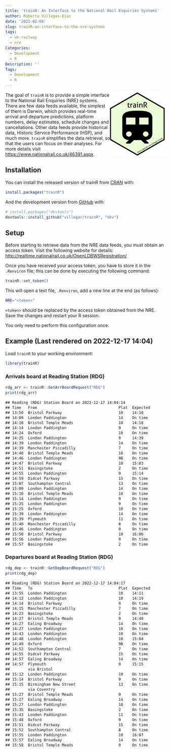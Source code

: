 ```yaml
---
title: 'trainR: An Interface to the National Rail Enquiries Systems'
author: Roberto Villegas-Diaz
date: '2021-02-08'
slug: trainR-an-interface-to-the-nre-systems
tags:
  - uk-railway
  - nre
Categories:
  - Development
  - R
Description: ''
Tags:
  - Development
  - R
---
```


<img src="https://raw.githubusercontent.com/villegar/trainR/main/inst/images/logo.png" alt="logo" align="right" height=200px/>

The goal of `trainR` is to provide a simple interface to the 
National Rail Enquiries (NRE) systems. There are few data feeds 
available, the simplest of them is Darwin, which provides real-time 
arrival and departure predictions, platform numbers, delay estimates, 
schedule changes and cancellations. Other data feeds provide historical 
data, Historic Service Performance (HSP), and much more. `trainR` 
simplifies the data retrieval, so that the users can focus on their 
analyses. For more details visit 
https://www.nationalrail.co.uk/46391.aspx.

## Installation

You can install the released version of trainR from [CRAN](https://CRAN.R-project.org) with:

``` r
install.packages("trainR")
```

And the development version from [GitHub](https://github.com/) with:

``` r
# install.packages("devtools")
devtools::install_github("villegar/trainR", "dev")
```

## Setup
Before starting to retrieve data from the NRE data feeds, you must obtain an access token. 
Visit the following website for details: http://realtime.nationalrail.co.uk/OpenLDBWSRegistration/

Once you have received your access token, you have to store it in the `.Renviron` file; this can be 
done by executing the following command:


```r
trainR::set_token()
```

This will open a text file, `.Renviron`, add a new line at the end (as follows):

```bash
NRE="<token>"
```

`<token>` should be replaced by the access token obtained from the NRE. Save the changes and restart 
your R session.

You only need to perform this configuration once.

## Example (Last rendered on 2022-12-17 14:04)

Load `trainR` to your working environment:

```r
library(trainR)
```

### Arrivals board at Reading Station (RDG)


```r
rdg_arr <- trainR::GetArrBoardRequest("RDG")
print(rdg_arr)
```

```
## Reading (RDG) Station Board on 2022-12-17 14:04:14
## Time   From                                    Plat  Expected
## 13:50  Bristol Parkway                         10    14:10
## 14:09  London Paddington                       14    On time
## 14:10  Bristol Temple Meads                    10    14:18
## 14:14  London Paddington                       9     On time
## 14:24  Oxford                                  10    On time
## 14:25  London Paddington                       9     14:39
## 14:39  London Paddington                       14    On time
## 14:39  Manchester Piccadilly                   7     On time
## 14:40  Bristol Temple Meads                    10    On time
## 14:46  London Paddington                       9B    On time
## 14:47  Bristol Parkway                         10    15:03
## 14:51  Basingstoke                             2     On time
## 14:55  London Paddington                       9     15:14
## 14:59  Didcot Parkway                          15    On time
## 15:07  Southampton Central                     13    On time
## 15:09  London Paddington                       14    On time
## 15:10  Bristol Temple Meads                    10    On time
## 15:14  London Paddington                       9     On time
## 15:25  London Paddington                       9     On time
## 15:25  Oxford                                  10    On time
## 15:39  London Paddington                       14    On time
## 15:39  Plymouth                                11    On time
## 15:40  Manchester Piccadilly                   8     On time
## 15:46  London Paddington                       9     On time
## 15:50  Bristol Parkway                         10    16:06
## 15:56  London Paddington                       9     On time
## 15:57  Basingstoke                             2     On time
```

### Departures board at Reading Station (RDG)


```r
rdg_dep <- trainR::GetDepBoardRequest("RDG")
print(rdg_dep)
```

```
## Reading (RDG) Station Board on 2022-12-17 14:04:17
## Time   To                                      Plat  Expected
## 13:55  London Paddington                       10    14:11
## 14:12  London Paddington                       10    14:19
## 14:14  Bristol Parkway                         9     On time
## 14:15  Manchester Piccadilly                   7     On time
## 14:23  Basingstoke                             2     On time
## 14:27  Bristol Temple Meads                    9     14:40
## 14:27  Ealing Broadway                         14    On time
## 14:27  London Paddington                       10    On time
## 14:43  London Paddington                       10    On time
## 14:48  London Paddington                       10    15:04
## 14:49  Oxford                                  9B    On time
## 14:52  Southampton Central                     7     On time
## 14:55  Didcot Parkway                          15    On time
## 14:57  Ealing Broadway                         14    On time
## 14:57  Plymouth                                9     15:15
##        via Bristol                             
## 15:12  London Paddington                       10    On time
## 15:14  Bristol Parkway                         9     On time
## 15:15  Birmingham New Street                   13    On time
##        via Coventry                            
## 15:27  Bristol Temple Meads                    9     On time
## 15:27  Ealing Broadway                         14    On time
## 15:27  London Paddington                       10    On time
## 15:35  Basingstoke                             2     On time
## 15:43  London Paddington                       11    On time
## 15:48  Oxford                                  9     On time
## 15:51  Didcot Parkway                          15    On time
## 15:52  Southampton Central                     8     On time
## 15:55  London Paddington                       10    16:07
## 15:57  Ealing Broadway                         14    On time
## 15:58  Bristol Temple Meads                    9     On time
```
